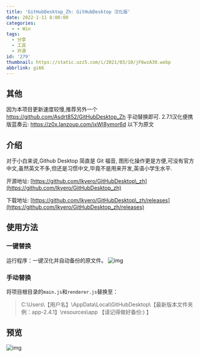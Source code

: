 ```yaml
---
title: 'GitHubDesktop_Zh: GitHubDesktop 汉化版'
date: 2022-1-11 8:00:00
categories:
  - - Win
tags:
  - 分享
  - 工具
  - 开源
id: '279'
thumbnail: https://static.uzz5.com/i/2021/03/10/jF6wzA30.webp
abbrlink: gi66
---
```


## 其他

因为本项目更新速度较慢,推荐另外一个 https://github.com/Asdrt852/GitHubDesktop_Zh 手动替换即可.
2.7.1汉化便携版蓝奏云: https://z0x.lanzoup.com/ixWl8ymor6d
以下为原文

## 介绍

对于小白来说,Github Desktop 简直是 Git 福音, 图形化操作更是方便,可没有官方中文,虽然英文不多,但还是习惯中文,毕竟不是用来开发,英语小学生水平.

开源地址: [https://github.com/lkyero/GitHubDesktop\_zh](https://github.com/lkyero/GitHubDesktop_zh) 

下载地址: [https://github.com/lkyero/GitHubDesktop\_zh/releases](https://github.com/lkyero/GitHubDesktop_zh/releases)

## 使用方法

### 一键替换

运行程序：一键汉化并自动备份的原文件。 ![img](https://static.uzz5.com/i/2021/03/10/vUYnHNv4.webp)

### 手动替换

将项目根目录的`main.js`和`renderer.js`替换至：

> C:\\Users\\【用户名】\\AppData\\Local\\GitHubDesktop\\【最新版本文件夹 例：app-2.4.1】\\resources\\app 【请记得做好备份:) 】

## 预览

![img](https://static.uzz5.com/i/2021/03/10/5eD9GY1I.webp)


